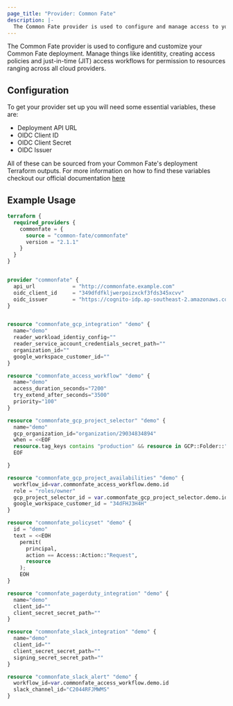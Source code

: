 ```yaml
---
page_title: "Provider: Common Fate"
description: |-
  The Common Fate provider is used to configure and manage access to your cloud.
---
```


The Common Fate provider is used to configure and customize your Common Fate deployment.
Manage things like identitity, creating access policies and just-in-time (JIT) access workflows for permission to resources ranging across all cloud providers.

## Configuration

To get your provider set up you will need some essential variables, these are:

- Deployment API URL
- OIDC Client ID
- OIDC Client Secret
- OIDC Issuer

All of these can be sourced from your Common Fate's deployment Terraform outputs.
For more information on how to find these variables checkout our official documentation [here](https://enterprise.docs.commonfate.io/deploy)

## Example Usage

```terraform
terraform {
  required_providers {
    commonfate = {
      source = "common-fate/commonfate"
      version = "2.1.1"
    }
  }
}


provider "commonfate" {
  api_url            = "http://commonfate.example.com"
  oidc_client_id     = "349dfdfkljwerpoizxckf3fds345xcvv"
  oidc_issuer        = "https://cognito-idp.ap-southeast-2.amazonaws.com/ap-southeast-2_jieDxjtS"
}


resource "commonfate_gcp_integration" "demo" {
  name="demo"
  reader_workload_identiy_config=""
  reader_service_account_credentials_secret_path=""
  organization_id=""
  google_workspace_customer_id=""
}

resource "commonfate_access_workflow" "demo" {
  name="demo"
  access_duration_seconds="7200"
  try_extend_after_seconds="3500"
  priority="100"
}

resource "commonfate_gcp_project_selector" "demo" {
  name="demo"
  gcp_organization_id="organization/29034834894"
  when = <<EOF
  resource.tag_keys contains "production" && resource in GCP::Folder::"folders/342982723"
  EOF

}

resource "commonfate_gcp_project_availabilities" "demo" {
  workflow_id=var.commonfate_access_workflow.demo.id
  role = "roles/owner"
  gcp_project_selector_id = var.commonfate_gcp_project_selector.demo.id
  google_workspace_customer_id = "34dFHJ3H4H"
}

resource "commonfate_policyset" "demo" {
  id = "demo"
  text = <<EOH
    permit(
      principal,
      action == Access::Action::"Request",
      resource
    );
    EOH
}

resource "commonfate_pagerduty_integration" "demo" {
  name="demo"
  client_id=""
  client_secret_secret_path=""
}

resource "commonfate_slack_integration" "demo" {
  name="demo"
  client_id=""
  client_secret_secret_path=""
  signing_secret_secret_path=""
}

resource "commonfate_slack_alert" "demo" {
  workflow_id=var.commonfate_access_workflow.demo.id
  slack_channel_id="C2044RFJMWMS"
}
```

